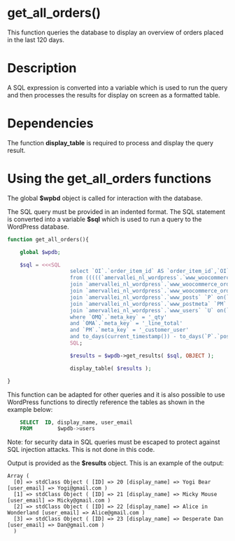 # get_all_orders()

This function queries the database to display an overview of orders placed in the last 120 days.

# Description

A SQL expression is converted into a variable which is used to run the query and then processes the results for display on screen as a formatted table.

# Dependencies

The function **display_table** is required to process and display the query result.

# Using the get_all_orders functions

The global **$wpbd** object is called for interaction with the database.

The SQL query must be provided in an indented format. The SQL statement is converted into a variable **$sql** which is used to run a query to the WordPress database.


``` php
function get_all_orders(){

	global $wpdb;

	$sql = <<<SQL
					select `OI`.`order_item_id` AS `order_item_id`,`OI`.`order_id` AS `order_id`,`P`.`post_date` AS `date_of_order`,`U`.`display_name` AS `name`,`U`.`ID` AS `member`,`OI`.`order_item_name` AS `order_item_name`,`OMQ`.`meta_value` AS `quantity`,`OMA`.`meta_value` AS `value`
					from (((((`amervallei_nl_wordpress`.`www_woocommerce_order_items` `OI`
					join `amervallei_nl_wordpress`.`www_woocommerce_order_itemmeta` `OMQ` on(`OI`.`order_item_id` = `OMQ`.`order_item_id`))
					join `amervallei_nl_wordpress`.`www_woocommerce_order_itemmeta` `OMA` on(`OI`.`order_item_id` = `OMA`.`order_item_id`))
					join `amervallei_nl_wordpress`.`www_posts` `P` on(`OI`.`order_id` = `P`.`ID`))
					join `amervallei_nl_wordpress`.`www_postmeta` `PM` on(`OI`.`order_id` = `PM`.`post_id`))
					join `amervallei_nl_wordpress`.`www_users` `U` on(`PM`.`meta_value` = `U`.`ID`))
					where `OMQ`.`meta_key` = '_qty'
					and `OMA`.`meta_key` = '_line_total'
					and `PM`.`meta_key` = '_customer_user'
					and to_days(current_timestamp()) - to_days(`P`.`post_date`) < 120
					SQL;

					$results = $wpdb->get_results( $sql, OBJECT );

					display_table( $results );

}
```

This function can be adapted for other queries and it is also possible to use WordPress functions to directly reference the tables as shown in the example below:

``` SQL
	SELECT	ID, display_name, user_email
	FROM		$wpdb->users
```


Note: for security data in SQL queries must be escaped to protect against SQL injection attacks. This is not done in this code.

Output is provided as the **$results** object. This is an example of the output:
```
Array (
  [0] => stdClass Object ( [ID] => 20 [display_name] => Yogi Bear [user_email] => Yogi@gmail.com )
  [1] => stdClass Object ( [ID] => 21 [display_name] => Micky Mouse [user_email] => Micky@gmail.com )
  [2] => stdClass Object ( [ID] => 22 [display_name] => Alice in Wonderland [user_email] => Alice@gmail.com )
  [3] => stdClass Object ( [ID] => 23 [display_name] => Desperate Dan [user_email] => Dan@gmail.com )
  )
  ```
